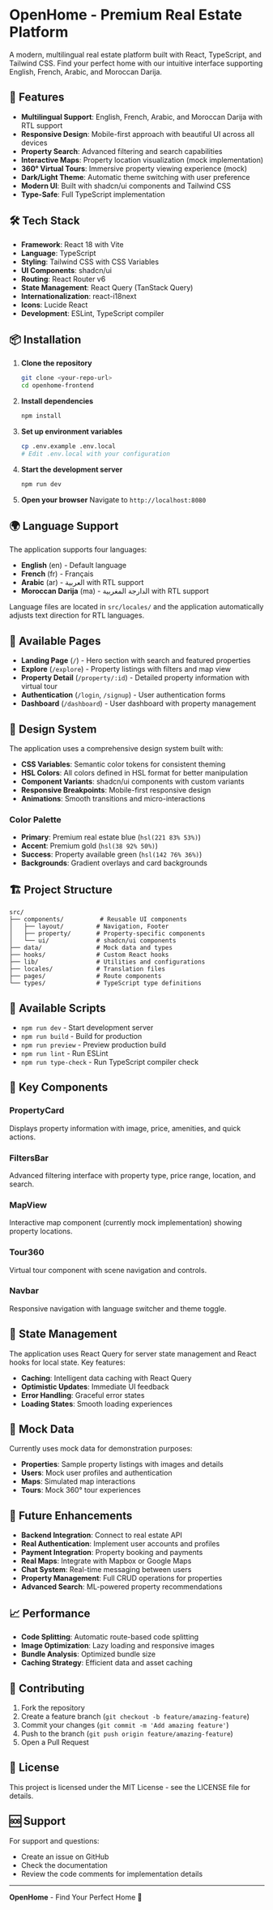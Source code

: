 # OpenHome - Premium Real Estate Platform

A modern, multilingual real estate platform built with React, TypeScript, and Tailwind CSS. Find your perfect home with our intuitive interface supporting English, French, Arabic, and Moroccan Darija.

## 🚀 Features

- **Multilingual Support**: English, French, Arabic, and Moroccan Darija with RTL support
- **Responsive Design**: Mobile-first approach with beautiful UI across all devices
- **Property Search**: Advanced filtering and search capabilities
- **Interactive Maps**: Property location visualization (mock implementation)
- **360° Virtual Tours**: Immersive property viewing experience (mock)
- **Dark/Light Theme**: Automatic theme switching with user preference
- **Modern UI**: Built with shadcn/ui components and Tailwind CSS
- **Type-Safe**: Full TypeScript implementation

## 🛠️ Tech Stack

- **Framework**: React 18 with Vite
- **Language**: TypeScript
- **Styling**: Tailwind CSS with CSS Variables
- **UI Components**: shadcn/ui
- **Routing**: React Router v6
- **State Management**: React Query (TanStack Query)
- **Internationalization**: react-i18next
- **Icons**: Lucide React
- **Development**: ESLint, TypeScript compiler

## 📦 Installation

1. **Clone the repository**
   ```bash
   git clone <your-repo-url>
   cd openhome-frontend
   ```

2. **Install dependencies**
   ```bash
   npm install
   ```

3. **Set up environment variables**
   ```bash
   cp .env.example .env.local
   # Edit .env.local with your configuration
   ```

4. **Start the development server**
   ```bash
   npm run dev
   ```

5. **Open your browser**
   Navigate to `http://localhost:8080`

## 🌍 Language Support

The application supports four languages:

- **English** (en) - Default language
- **French** (fr) - Français  
- **Arabic** (ar) - العربية with RTL support
- **Moroccan Darija** (ma) - الدارجة المغربية with RTL support

Language files are located in `src/locales/` and the application automatically adjusts text direction for RTL languages.

## 📱 Available Pages

- **Landing Page** (`/`) - Hero section with search and featured properties
- **Explore** (`/explore`) - Property listings with filters and map view
- **Property Detail** (`/property/:id`) - Detailed property information with virtual tour
- **Authentication** (`/login`, `/signup`) - User authentication forms
- **Dashboard** (`/dashboard`) - User dashboard with property management

## 🎨 Design System

The application uses a comprehensive design system built with:

- **CSS Variables**: Semantic color tokens for consistent theming
- **HSL Colors**: All colors defined in HSL format for better manipulation
- **Component Variants**: shadcn/ui components with custom variants
- **Responsive Breakpoints**: Mobile-first responsive design
- **Animations**: Smooth transitions and micro-interactions

### Color Palette

- **Primary**: Premium real estate blue (`hsl(221 83% 53%)`)
- **Accent**: Premium gold (`hsl(38 92% 50%)`)
- **Success**: Property available green (`hsl(142 76% 36%)`)
- **Backgrounds**: Gradient overlays and card backgrounds

## 🏗️ Project Structure

```
src/
├── components/          # Reusable UI components
│   ├── layout/         # Navigation, Footer
│   ├── property/       # Property-specific components
│   └── ui/             # shadcn/ui components
├── data/               # Mock data and types
├── hooks/              # Custom React hooks
├── lib/                # Utilities and configurations
├── locales/            # Translation files
├── pages/              # Route components
└── types/              # TypeScript type definitions
```

## 🔧 Available Scripts

- `npm run dev` - Start development server
- `npm run build` - Build for production
- `npm run preview` - Preview production build
- `npm run lint` - Run ESLint
- `npm run type-check` - Run TypeScript compiler check

## 🌟 Key Components

### PropertyCard
Displays property information with image, price, amenities, and quick actions.

### FiltersBar
Advanced filtering interface with property type, price range, location, and search.

### MapView
Interactive map component (currently mock implementation) showing property locations.

### Tour360
Virtual tour component with scene navigation and controls.

### Navbar
Responsive navigation with language switcher and theme toggle.

## 🔄 State Management

The application uses React Query for server state management and React hooks for local state. Key features:

- **Caching**: Intelligent data caching with React Query
- **Optimistic Updates**: Immediate UI feedback
- **Error Handling**: Graceful error states
- **Loading States**: Smooth loading experiences

## 🎯 Mock Data

Currently uses mock data for demonstration purposes:

- **Properties**: Sample property listings with images and details
- **Users**: Mock user profiles and authentication
- **Maps**: Simulated map interactions
- **Tours**: Mock 360° tour experiences

## 🚀 Future Enhancements

- **Backend Integration**: Connect to real estate API
- **Real Authentication**: Implement user accounts and profiles
- **Payment Integration**: Property booking and payments
- **Real Maps**: Integrate with Mapbox or Google Maps
- **Chat System**: Real-time messaging between users
- **Property Management**: Full CRUD operations for properties
- **Advanced Search**: ML-powered property recommendations

## 📈 Performance

- **Code Splitting**: Automatic route-based code splitting
- **Image Optimization**: Lazy loading and responsive images  
- **Bundle Analysis**: Optimized bundle size
- **Caching Strategy**: Efficient data and asset caching

## 🤝 Contributing

1. Fork the repository
2. Create a feature branch (`git checkout -b feature/amazing-feature`)
3. Commit your changes (`git commit -m 'Add amazing feature'`)
4. Push to the branch (`git push origin feature/amazing-feature`)
5. Open a Pull Request

## 📄 License

This project is licensed under the MIT License - see the LICENSE file for details.

## 🆘 Support

For support and questions:

- Create an issue on GitHub
- Check the documentation
- Review the code comments for implementation details

---

**OpenHome** - Find Your Perfect Home 🏡